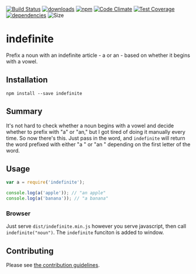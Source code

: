 [![Build Status](https://travis-ci.org/tandrewnichols/indefinite.png)](https://travis-ci.org/tandrewnichols/indefinite) [![downloads](http://img.shields.io/npm/dm/indefinite.svg)](https://npmjs.org/package/indefinite) [![npm](http://img.shields.io/npm/v/indefinite.svg)](https://npmjs.org/package/indefinite) [![Code Climate](https://codeclimate.com/github/tandrewnichols/indefinite/badges/gpa.svg)](https://codeclimate.com/github/tandrewnichols/indefinite) [![Test Coverage](https://codeclimate.com/github/tandrewnichols/indefinite/badges/coverage.svg)](https://codeclimate.com/github/tandrewnichols/indefinite) [![dependencies](https://david-dm.org/tandrewnichols/indefinite.png)](https://david-dm.org/tandrewnichols/indefinite) ![Size](https://img.shields.io/badge/size-187b-brightgreen.svg)

# indefinite

Prefix a noun with an indefinite article - a or an - based on whether it begins with a vowel.

## Installation

`npm install --save indefinite`

## Summary

It's not hard to check whether a noun begins with a vowel and decide whether to prefix with "a" or "an," but I got tired of doing it manually every time. So now there's this. Just pass in the word, and `indefinite` will return the word prefixed with either "a " or "an " depending on the first letter of the word.

## Usage

```js
var a = require('indefinite');

console.log(a('apple')); // "an apple"
console.log(a('banana')); // "a banana"
```

### Browser

Just serve `dist/indefinite.min.js` however you serve javascript, then call `indefinite("noun")`. The `indefinite` funciton is added to window.

## Contributing

Please see [the contribution guidelines](contributing.md).
